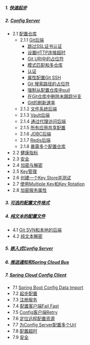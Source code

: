 

##### 1. [快速起步](https://docs.spring.io/spring-cloud-config/docs/current/reference/html/#_quick_start)
##### 2. [Config Server](https://docs.spring.io/spring-cloud-config/docs/current/reference/html/#_spring_cloud_config_server)
- 2.1 [配置仓库](https://docs.spring.io/spring-cloud-config/docs/current/reference/html/#_environment_repository)
    + 2.1.1 [Git后端](https://docs.spring.io/spring-cloud-config/docs/current/reference/html/#_git_backend)
        - [跳过SSL证书认证](https://docs.spring.io/spring-cloud-config/docs/current/reference/html/#_skipping_ssl_certificate_validation)
        - [设置HTTP连接超时](https://docs.spring.io/spring-cloud-config/docs/current/reference/html/#_setting_http_connection_timeout)
        - [Git URI中的占位符](https://docs.spring.io/spring-cloud-config/docs/current/reference/html/#_placeholders_in_git_uri)
        - [模式匹配和多仓库](https://docs.spring.io/spring-cloud-config/docs/current/reference/html/#_pattern_matching_and_multiple_repositories)
        - [认证](https://docs.spring.io/spring-cloud-config/docs/current/reference/html/#_authentication)
        - [属性配置Git SSH](https://docs.spring.io/spring-cloud-config/docs/current/reference/html/#_git_ssh_configuration_using_properties)
        - [Git 搜索路径的占位符](https://docs.spring.io/spring-cloud-config/docs/current/reference/html/#_placeholders_in_git_search_paths)
        - [强制从配置仓库中pull](https://docs.spring.io/spring-cloud-config/docs/current/reference/html/#_force_pull_in_git_repositories)
        - [在Git仓库中删除未跟踪分支](https://docs.spring.io/spring-cloud-config/docs/current/reference/html/#_deleting_untracked_branches_in_git_repositories)
        - [Git的刷新速率](https://docs.spring.io/spring-cloud-config/docs/current/reference/html/#_git_refresh_rate)
    + 2.1.2 [文件系统后端](https://docs.spring.io/spring-cloud-config/docs/current/reference/html/#_file_system_backend)
    + 2.1.3 [Vault后端](https://docs.spring.io/spring-cloud-config/docs/current/reference/html/#vault-backend)
    + 2.1.4 [通过代理访问后端](https://docs.spring.io/spring-cloud-config/docs/current/reference/html/#_accessing_backends_through_a_proxy)
    + 2.1.5 [所有应用共享配置](https://docs.spring.io/spring-cloud-config/docs/current/reference/html/#_sharing_configuration_with_all_applications)
    + 2.1.6 [JDBC后端](https://docs.spring.io/spring-cloud-config/docs/current/reference/html/#_jdbc_backend)
    + 2.1.7 [Redis后端](https://docs.spring.io/spring-cloud-config/docs/current/reference/html/#_redis_backend)
    + 2.1.8 [暴露多个配置仓库](https://docs.spring.io/spring-cloud-config/docs/current/reference/html/#composite-environment-repositories)
- 2.2 [健康指标](https://docs.spring.io/spring-cloud-config/docs/current/reference/html/#_health_indicator)
- 2.3 [安全](https://docs.spring.io/spring-cloud-config/docs/current/reference/html/#_security)
- 2.4 [加密与解密](https://docs.spring.io/spring-cloud-config/docs/current/reference/html/#_encryption_and_decryption)
- 2.5 [Key管理](https://docs.spring.io/spring-cloud-config/docs/current/reference/html/#_key_management)
- 2.6 [创建一个Key Store并测试](https://docs.spring.io/spring-cloud-config/docs/current/reference/html/#_creating_a_key_store_for_testing)
- 2.7 [使用Multiple Key和Key Rotation](https://docs.spring.io/spring-cloud-config/docs/current/reference/html/#_using_multiple_keys_and_key_rotation)
- 2.8 [加密服务属性](https://docs.spring.io/spring-cloud-config/docs/current/reference/html/#_serving_encrypted_properties)
##### 3. [可选的配置文件格式](https://docs.spring.io/spring-cloud-config/docs/current/reference/html/#_serving_alternative_formats)
##### 4. [纯文本的配置文件](https://docs.spring.io/spring-cloud-config/docs/current/reference/html/#_serving_plain_text)
- 4.1 [Git,SVN和本地的后端](https://docs.spring.io/spring-cloud-config/docs/current/reference/html/#spring-cloud-config-serving-plain-text-git-svn-native-backends)
- 4.2 [纯文本解密](https://docs.spring.io/spring-cloud-config/docs/current/reference/html/#_decrypting_plain_text)
##### 5. [嵌入式Config Server](https://docs.spring.io/spring-cloud-config/docs/current/reference/html/#_embedding_the_config_server)
##### 6. [推送通知和Spring Cloud Bus](https://docs.spring.io/spring-cloud-config/docs/current/reference/html/#_push_notifications_and_spring_cloud_bus)
##### 7. [Spring Cloud Config Client](https://docs.spring.io/spring-cloud-config/docs/current/reference/html/#_spring_cloud_config_client)
- 7.1 [Spring Boot Config Data Import](https://docs.spring.io/spring-cloud-config/docs/current/reference/html/#config-data-import)
- 7.2 [起步配置](https://docs.spring.io/spring-cloud-config/docs/current/reference/html/#config-first-bootstrap)
- 7.3 [注册服务](https://docs.spring.io/spring-cloud-config/docs/current/reference/html/#discovery-first-bootstrap)
- 7.4 [配置客户端Fail Fast](https://docs.spring.io/spring-cloud-config/docs/current/reference/html/#config-client-fail-fast)
- 7.5 [Config客户端Retry](https://docs.spring.io/spring-cloud-config/docs/current/reference/html/#config-client-retry)
- 7.6 [定位远程配置资源](https://docs.spring.io/spring-cloud-config/docs/current/reference/html/#_locating_remote_configuration_resources)
- 7.7 [为Config Server配置多个Url](https://docs.spring.io/spring-cloud-config/docs/current/reference/html/#_specifying_multiple_urls_for_the_config_server)
- 7.8 [配置超时](https://docs.spring.io/spring-cloud-config/docs/current/reference/html/#_configuring_timeouts)
- 7.9 [安全](https://docs.spring.io/spring-cloud-config/docs/current/reference/html/#_security_2)
